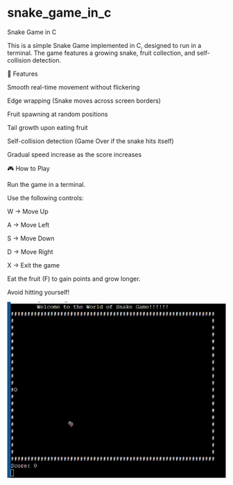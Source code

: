 # snake_game_in_c
Snake Game in C

This is a simple Snake Game implemented in C, designed to run in a terminal. The game features a growing snake, fruit collection, and self-collision detection.

🚀 Features

Smooth real-time movement without flickering

Edge wrapping (Snake moves across screen borders)

Fruit spawning at random positions

Tail growth upon eating fruit

Self-collision detection (Game Over if the snake hits itself)

Gradual speed increase as the score increases

🎮 How to Play

Run the game in a terminal.

Use the following controls:

W → Move Up

A → Move Left

S → Move Down

D → Move Right

X → Exit the game

Eat the fruit (F) to gain points and grow longer.

Avoid hitting yourself!

![image alt](https://github.com/rupjit23/snake_game_in_c/blob/ec5b89774810308262d5d0695c1d5417538bc4fd/output.png)

